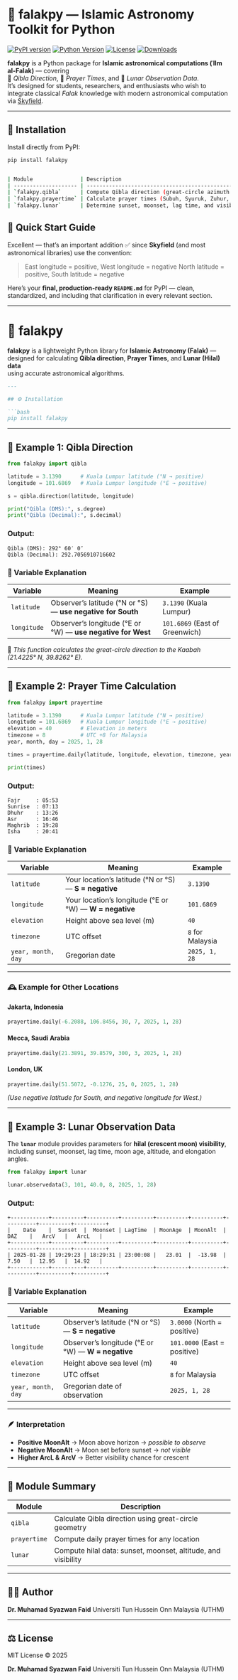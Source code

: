 # 🌙 falakpy — Islamic Astronomy Toolkit for Python

[![PyPI version](https://img.shields.io/pypi/v/falakpy.svg)](https://pypi.org/project/falakpy/)
[![Python Version](https://img.shields.io/pypi/pyversions/falakpy.svg)](https://pypi.org/project/falakpy/)
[![License](https://img.shields.io/github/license/syazwanfaid/falakpy.svg)](https://github.com/syazwanfaid/falakpy)
[![Downloads](https://static.pepy.tech/badge/falakpy)](https://pepy.tech/project/falakpy)

**falakpy** is a Python package for **Islamic astronomical computations (ʿIlm al-Falak)** — covering  
🕋 *Qibla Direction*, 🕌 *Prayer Times*, and 🌙 *Lunar Observation Data*.  
It’s designed for students, researchers, and enthusiasts who wish to integrate classical *Falak* knowledge with modern astronomical computation via [Skyfield](https://rhodesmill.org/skyfield/).

---

## 🚀 Installation

Install directly from PyPI:

```bash
pip install falakpy


| Module               | Description                                                                                   |
| -------------------- | --------------------------------------------------------------------------------------------- |
| `falakpy.qibla`      | Compute Qibla direction (great-circle azimuth from observer to Kaabah).                       |
| `falakpy.prayertime` | Calculate prayer times (Subuh, Syuruk, Zuhur, Asar, Maghrib, Isyak).                          |
| `falakpy.lunar`      | Determine sunset, moonset, lag time, and visibility parameters (Arc of Vision, Arc of Light). |

```
## 💫 Quick Start Guide

Excellent — that’s an important addition ✅ since **Skyfield** (and most astronomical libraries) use the convention:

> East longitude = positive, West longitude = negative
> North latitude = positive, South latitude = negative

Here’s your **final, production-ready `README.md`** for PyPI — clean, standardized, and including that clarification in every relevant section.

---


# 🕋 falakpy

**falakpy** is a lightweight Python library for **Islamic Astronomy (Falak)** —  
designed for calculating **Qibla direction**, **Prayer Times**, and **Lunar (Hilal) data**  
using accurate astronomical algorithms.
````markdown
---

## ⚙️ Installation

```bash
pip install falakpy
````

---

## 🧭 Example 1: Qibla Direction

```python
from falakpy import qibla

latitude = 3.1390      # Kuala Lumpur latitude (°N → positive)
longitude = 101.6869   # Kuala Lumpur longitude (°E → positive)

s = qibla.direction(latitude, longitude)

print("Qibla (DMS):", s.degree)
print("Qibla (Decimal):", s.decimal)
```

### Output:

```
Qibla (DMS): 292° 60′ 0″
Qibla (Decimal): 292.7056910716602
```

### 📘 Variable Explanation

| Variable    | Meaning                                                     | Example                        |
| ----------- | ----------------------------------------------------------- | ------------------------------ |
| `latitude`  | Observer’s latitude (°N or °S) — **use negative for South** | `3.1390` (Kuala Lumpur)        |
| `longitude` | Observer’s longitude (°E or °W) — **use negative for West** | `101.6869` (East of Greenwich) |

📘 *This function calculates the great-circle direction to the Kaabah (21.4225° N, 39.8262° E).*

---

## 🕌 Example 2: Prayer Time Calculation

```python
from falakpy import prayertime

latitude = 3.1390      # Kuala Lumpur latitude (°N → positive)
longitude = 101.6869   # Kuala Lumpur longitude (°E → positive)
elevation = 40         # Elevation in meters
timezone = 8           # UTC +8 for Malaysia
year, month, day = 2025, 1, 28

times = prayertime.daily(latitude, longitude, elevation, timezone, year, month, day)

print(times)
```

### Output:

```
Fajr     : 05:53
Sunrise  : 07:13
Dhuhr    : 13:26
Asr      : 16:46
Maghrib  : 19:28
Isha     : 20:41
```

### 📘 Variable Explanation

| Variable           | Meaning                                                 | Example          |
| ------------------ | ------------------------------------------------------- | ---------------- |
| `latitude`         | Your location’s latitude (°N or °S) — **S = negative**  | `3.1390`         |
| `longitude`        | Your location’s longitude (°E or °W) — **W = negative** | `101.6869`       |
| `elevation`        | Height above sea level (m)                              | `40`             |
| `timezone`         | UTC offset                                              | `8` for Malaysia |
| `year, month, day` | Gregorian date                                          | `2025, 1, 28`    |

---

### 🕰️ Example for Other Locations

#### Jakarta, Indonesia

```python
prayertime.daily(-6.2088, 106.8456, 30, 7, 2025, 1, 28)
```

#### Mecca, Saudi Arabia

```python
prayertime.daily(21.3891, 39.8579, 300, 3, 2025, 1, 28)
```

#### London, UK

```python
prayertime.daily(51.5072, -0.1276, 25, 0, 2025, 1, 28)
```

*(Use negative latitude for South, and negative longitude for West.)*

---

## 🌙 Example 3: Lunar Observation Data

The **`lunar`** module provides parameters for **hilal (crescent moon) visibility**,
including sunset, moonset, lag time, moon age, altitude, and elongation angles.

```python
from falakpy import lunar

lunar.observedata(3, 101, 40.0, 8, 2025, 1, 28)
```

### Output:

```
+------------+----------+----------+----------+----------+----------+----------+----------+----------+
|    Date    |  Sunset  |  Moonset | LagTime  | MoonAge  | MoonAlt  |   DAZ    |   ArcV   |   ArcL   |
+------------+----------+----------+----------+----------+----------+----------+----------+----------+
| 2025-01-28 | 19:29:23 | 18:29:31 | 23:00:08 |   23.01  |  -13.98  |   7.50   |  12.95   |  14.92   |
+------------+----------+----------+----------+----------+----------+----------+----------+----------+
```

### 📘 Variable Explanation

| Variable           | Meaning                                            | Example                      |
| ------------------ | -------------------------------------------------- | ---------------------------- |
| `latitude`         | Observer’s latitude (°N or °S) — **S = negative**  | `3.0000` (North = positive)  |
| `longitude`        | Observer’s longitude (°E or °W) — **W = negative** | `101.0000` (East = positive) |
| `elevation`        | Height above sea level (m)                         | `40`                         |
| `timezone`         | UTC offset                                         | `8` for Malaysia             |
| `year, month, day` | Gregorian date of observation                      | `2025, 1, 28`                |

---

### 🪶 Interpretation

* **Positive MoonAlt** → Moon above horizon → *possible to observe*
* **Negative MoonAlt** → Moon set before sunset → *not visible*
* **Higher ArcL & ArcV** → Better visibility chance for crescent

---

## 📘 Module Summary

| Module       | Description                                                   |
| ------------ | ------------------------------------------------------------- |
| `qibla`      | Calculate Qibla direction using great-circle geometry         |
| `prayertime` | Compute daily prayer times for any location                   |
| `lunar`      | Compute hilal data: sunset, moonset, altitude, and visibility |

---

## 👨‍💻 Author

**Dr. Muhamad Syazwan Faid**
Universiti Tun Hussein Onn Malaysia (UTHM)

---

## ⚖️ License

MIT License © 2025

**Dr. Muhamad Syazwan Faid**
Universiti Tun Hussein Onn Malaysia (UTHM)


